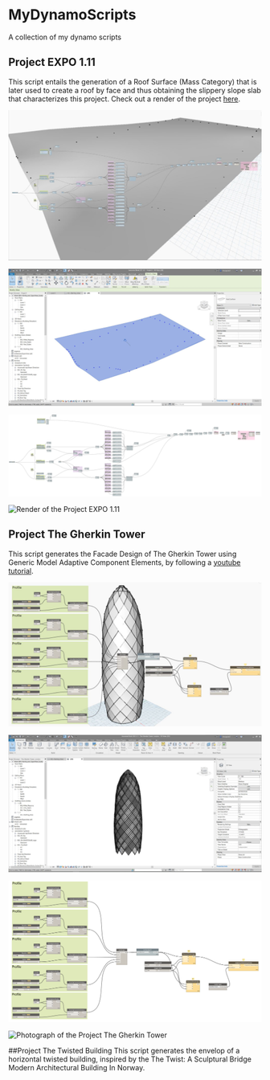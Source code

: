 # MyDynamoScripts
A collection of my dynamo scripts


## Project EXPO 1.11
This script entails the generation of a Roof Surface (Mass Category) that is later used to create a roof by face and thus obtaining the slippery slope slab that characterizes this project. Check out a render of the project [here](https://www.instagram.com/p/B7GvLJNnoho/).

![Project EXPO 1.11 Script Preview](./EXPO_1.11/Project_EXPO_1.11_Script_Preview.JPG)

![Project EXPO 1.11 Roof Surface](./EXPO_1.11/Project_EXPO_1.11_Roof_Surface.JPG)

![Project EXPO 1.11 Script Workspace](./EXPO_1.11/Project_EXPO_1.11_Script_Workspace.png)

![Render of the Project EXPO 1.11](https://i.postimg.cc/tC6Y8H8P/Parc-des-Nations-Lisbon-1.jpg)

## Project The Gherkin Tower
This script generates the Facade Design of The Gherkin Tower using Generic Model Adaptive Component Elements, by following a [youtube tutorial](https://www.youtube.com/watch?v=NS0JboPxa78).

![Project The Gherkin Tower Script Preview](./The_Gherkin_Tower/Project_The_Gherkin_Tower_Script_Preview.JPG)

![Project The Gherkin Tower Facade Design](./The_Gherkin_Tower/Project_The_Gherkin_Tower_Facade_Design.JPG)

![Project The Gherkin Tower Script Workspace](./The_Gherkin_Tower/Project_The_Gherkin_Tower_Script_Workspace.png)

![Photograph of the Project The Gherkin Tower](https://i0.wp.com/londontopia.net/wp-content/uploads/2015/06/The-Gherkin_safra-group.jpg)

##Project The Twisted Building
This script generates the envelop of a horizontal twisted building, inspired by the The Twist: A Sculptural Bridge Modern Architectural Building In Norway.
